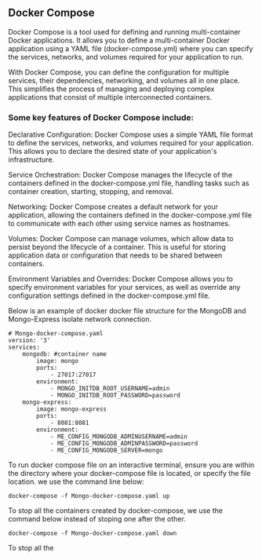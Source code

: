 ## Docker Compose


Docker Compose is a tool used for defining and running multi-container Docker applications. It allows you to define a multi-container Docker application using a YAML file (docker-compose.yml) where you can specify the services, networks, and volumes required for your application to run.

With Docker Compose, you can define the configuration for multiple services, their dependencies, networking, and volumes all in one place. This simplifies the process of managing and deploying complex applications that consist of multiple interconnected containers.

### Some key features of Docker Compose include:

Declarative Configuration: Docker Compose uses a simple YAML file format to define the services, networks, and volumes required for your application. This allows you to declare the desired state of your application's infrastructure.

Service Orchestration: Docker Compose manages the lifecycle of the containers defined in the docker-compose.yml file, handling tasks such as container creation, starting, stopping, and removal.

Networking: Docker Compose creates a default network for your application, allowing the containers defined in the docker-compose.yml file to communicate with each other using service names as hostnames.

Volumes: Docker Compose can manage volumes, which allow data to persist beyond the lifecycle of a container. This is useful for storing application data or configuration that needs to be shared between containers.

Environment Variables and Overrides: Docker Compose allows you to specify environment variables for your services, as well as override any configuration settings defined in the docker-compose.yml file.

Below is an example of docker docker file structure for the MongoDB and Mongo-Express isolate network connection.


```
# Mongo-docker-compose.yaml
version: '3'
services:
    mongodb: #container name
        image: mongo
        ports: 
            - 27017:27017
        environment:
            - MONGO_INITDB_ROOT_USERNAME=admin
            - MONGO_INITDB_ROOT_PASSWORD=password
    mongo-express:
        image: mongo-express
        ports:
            - 8081:8081
        environment:
            - ME_CONFIG_MONGODB_ADMINUSERNAME=admin
            - ME_CONFIG_MONGODB_ADMINPASSWORD=password
            - ME_CONFIG_MONGODB_SERVER=mongo
```
To run docker compose file on an interactive terminal, ensure you are within the directory where your  docker-compose file is located, or specify the file location. we use the command line below:

```
docker-compose -f Mongo-docker-compose.yaml up
```
To stop all the containers created by docker-compose, we use the command below instead of stoping one after the other.

```
docker-compose -f Mongo-docker-compose.yaml down

```
To stop all the